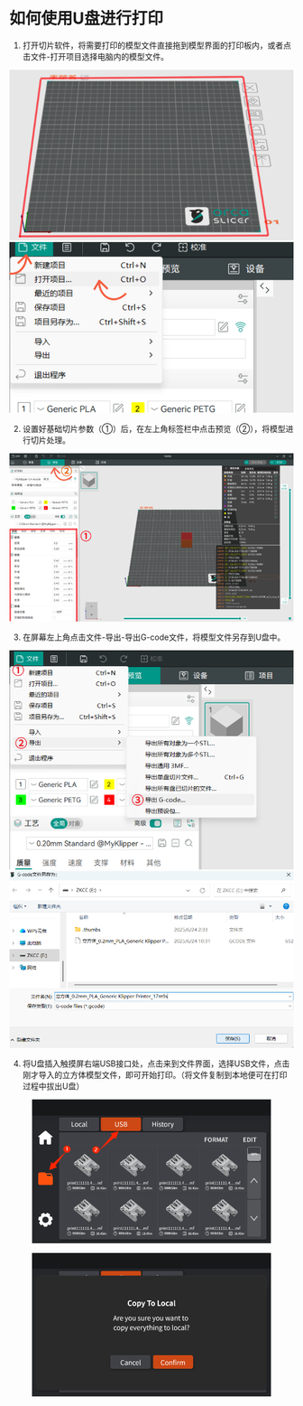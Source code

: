 # 如何使用U盘进行打印

1. 打开切片软件，将需要打印的模型文件直接拖到模型界面的打印板内，或者点击文件-打开项目选择电脑内的模型文件。

![](<../../../.gitbook/assets/0 (9).png>) ![](<../../../.gitbook/assets/1 (10).png>)

2. 设置好基础切片参数（①）后，在左上角标签栏中点击预览（②），将模型进行切片处理。

![](<../../../.gitbook/assets/2 (9).png>)

3. 在屏幕左上角点击文件-导出-导出G-code文件，将模型文件另存到U盘中。

![](<../../../.gitbook/assets/3 (8).png>) ![](<../../../.gitbook/assets/4 (9).png>)

4. 将U盘插入触摸屏右端USB接口处，点击来到文件界面，选择USB文件，点击刚才导入的立方体模型文件，即可开始打印。（将文件复制到本地便可在打印过程中拔出U盘）

<figure><img src="../../../.gitbook/assets/WPS图片(17).png" alt=""><figcaption></figcaption></figure>

<figure><img src="../../../.gitbook/assets/0.png" alt=""><figcaption></figcaption></figure>
